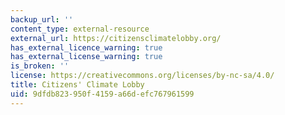 ```yaml
---
backup_url: ''
content_type: external-resource
external_url: https://citizensclimatelobby.org/
has_external_licence_warning: true
has_external_license_warning: true
is_broken: ''
license: https://creativecommons.org/licenses/by-nc-sa/4.0/
title: Citizens' Climate Lobby
uid: 9dfdb823-950f-4159-a66d-efc767961599
---
```

